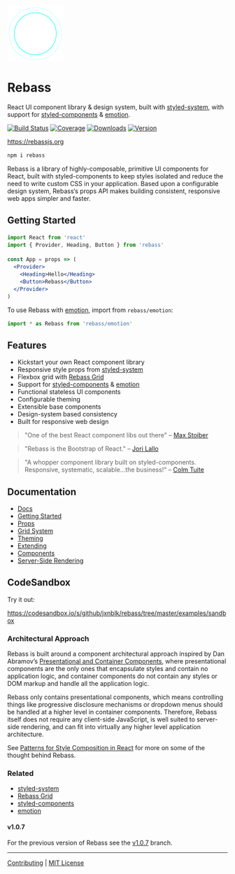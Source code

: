 
<img src='docs/logo.svg' width='128' height='128' />

# Rebass

React UI component library & design system,
built with [styled-system][system],
with support for
[styled-components][sc] & [emotion][emotion].

[![Build Status][badge]][travis]
[![Coverage][coverage-badge]][coverage]
[![Downloads][downloads-badge]][npm]
[![Version][version-badge]][npm]

[badge]: https://img.shields.io/travis/jxnblk/rebass.svg?style=flat-square
[travis]: https://travis-ci.org/jxnblk/rebass
[coverage-badge]: https://img.shields.io/codecov/c/github/jxnblk/rebass.svg?style=flat-square
[coverage]: https://codecov.io/github/jxnblk/rebass

[downloads-badge]: https://img.shields.io/npm/dw/rebass.svg?style=flat-square
[version-badge]: https://img.shields.io/npm/v/rebass.svg?style=flat-square
[npm]: https://npmjs.com/package/rebass

https://rebassjs.org

```sh
npm i rebass
```

Rebass is a library of highly-composable, primitive UI components for React,
built with styled-components to keep styles isolated and reduce the need to write custom CSS in your application.
Based upon a configurable design system,
Rebass‘s props API makes building consistent, responsive web apps simpler and faster.


## Getting Started

```jsx
import React from 'react'
import { Provider, Heading, Button } from 'rebass'

const App = props => (
  <Provider>
    <Heading>Hello</Heading>
    <Button>Rebass</Button>
  </Provider>
)
```

To use Rebass with [emotion][emotion], import from `rebass/emotion`:

```js
import * as Rebass from 'rebass/emotion'
```

## Features

- Kickstart your own React component library
- Responsive style props from [styled-system][system]
- Flexbox grid with [Rebass Grid][]
- Support for [styled-components][sc] & [emotion][emotion]
- Functional stateless UI components
- Configurable theming
- Extensible base components
- Design-system based consistency
- Built for responsive web design


> "One of the best React component libs out there"
> – [Max Stoiber](https://twitter.com/mxstbr/status/882657561111080960)

> "Rebass is the Bootstrap of React."
> – [Jori Lallo](https://twitter.com/jorilallo/status/882990343225868289)

> "A whopper component library built on styled-components. Responsive, systematic, scalable...the business!"
> – [Colm Tuite](https://twitter.com/colmtuite/status/882715087936606210)


## Documentation

- [Docs](https://jxnblk.com/rebass)
- [Getting Started](https://jxnblk.com/rebass/getting-started)
- [Props](https://jxnblk.com/rebass/props)
- [Grid System](https://jxnblk.com/rebass/grid-system)
- [Theming](https://jxnblk.com/rebass/theming)
- [Extending](https://jxnblk.com/rebass/extending)
- [Components](https://jxnblk.com/rebass/components)
- [Server-Side Rendering](https://jxnblk.com/rebass/server-side-rendering)

## CodeSandbox

Try it out:

https://codesandbox.io/s/github/jxnblk/rebass/tree/master/examples/sandbox

### Architectural Approach

Rebass is built around a component architectural approach inspired by Dan Abramov’s
[Presentational and Container Components](https://medium.com/@dan_abramov/smart-and-dumb-components-7ca2f9a7c7d0#.ah4312963),
where presentational components are the only ones that encapsulate styles and contain no application logic,
and container components do not contain any styles or DOM markup and handle all the application logic.

Rebass only contains presentational components,
which means controlling things like progressive disclosure mechanisms
or dropdown menus should be handled at a higher level in container components.
Therefore, Rebass itself does not require any client-side JavaScript,
is well suited to server-side rendering,
and can fit into virtually any higher level application architecture.

See [Patterns for Style Composition in React](http://jxnblk.com/writing/posts/patterns-for-style-composition-in-react/)
for more on some of the thought behind Rebass.


### Related

- [styled-system][system]
- [Rebass Grid][]
- [styled-components][sc]
- [emotion][emotion]

[system]: https://github.com/jxnblk/styled-system
[Rebass Grid]: https://github.com/rebassjs/grid
[sc]: https://github.com/styled-components/styled-components
[emotion]: https://github.com/emotion-js/emotion

#### v1.0.7

For the previous version of Rebass see the [v1.0.7](https://github.com/jxnblk/rebass/tree/v1.0.7) branch.

---

[Contributing](.github/CONTRIBUTING.md)
|
[MIT License](.github/LICENSE.md)

